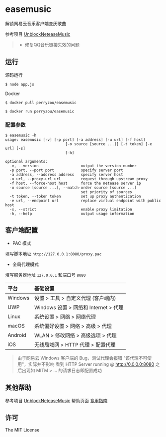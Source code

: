 
# easemusic

解锁网易云音乐客户端变灰歌曲

参考项目 [UnblockNeteaseMusic](https://github.com/nondanee/UnblockNeteaseMusic)

>  - 修复QQ音乐链接失效的问题

## 运行

源码运行

```
$ node app.js
```

Docker

```
$ docker pull perryzou/easemusic
```

```
$ docker run perryzou/easemusic
```

### 配置参数

```
$ easemusic -h
usage: easemusic [-v] [-p port] [-a address] [-u url] [-f host]
                           [-o source [source ...]] [-t token] [-e url] [-s]
                           [-h]

optional arguments:
  -v, --version                   output the version number
  -p port, --port port            specify server port
  -a address, --address address   specify server host
  -u url, --proxy-url url         request through upstream proxy
  -f host, --force-host host      force the netease server ip
  -o source [source ...], --match-order source [source ...]
                                  set priority of sources
  -t token, --token token         set up proxy authentication
  -e url, --endpoint url          replace virtual endpoint with public host
  -s, --strict                    enable proxy limitation
  -h, --help                      output usage information
```

## 客户端配置

 - PAC 模式
 
填写脚本地址 `http://127.0.0.1:8080/proxy.pac`

 - 全局代理模式

填写服务器地址 `127.0.0.1` 和端口号 `8080`

| 平台    | 基础设置 |
| :------ | :------------------------------- |
| Windows | 设置 > 工具 > 自定义代理 (客户端内) |
| UWP     | Windows 设置 > 网络和 Internet > 代理 |
| Linux   | 系统设置 > 网络 > 网络代理 |
| macOS   | 系统偏好设置 > 网络 > 高级 > 代理 |
| Android | WLAN > 修改网络 > 高级选项 > 代理 |
| iOS     | 无线局域网 > HTTP 代理 > 配置代理 |

> 由于网易云 Windows 客户端的 Bug，测试代理会报错 "该代理不可使用"，实际并不影响 
> 看到 HTTP Server running @ http://0.0.0.0:8080
> 之后出现如 MITM > ... 的请求日志即配置成功

## 其他帮助
参考项目 [UnblockNeteaseMusic](https://github.com/nondanee/UnblockNeteaseMusic)
帮助页面 [食用指南](https://github.com/nondanee/UnblockNeteaseMusic/issues/22)


## 许可

The MIT License